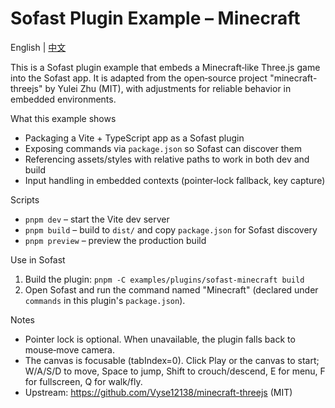 # Sofast Plugin Example – Minecraft

English | [中文](./README.md)

This is a Sofast plugin example that embeds a Minecraft‑like Three.js game into the Sofast app. It is adapted from the open‑source project "minecraft-threejs" by Yulei Zhu (MIT), with adjustments for reliable behavior in embedded environments.

What this example shows

- Packaging a Vite + TypeScript app as a Sofast plugin
- Exposing commands via `package.json` so Sofast can discover them
- Referencing assets/styles with relative paths to work in both dev and build
- Input handling in embedded contexts (pointer‑lock fallback, key capture)

Scripts

- `pnpm dev` – start the Vite dev server
- `pnpm build` – build to `dist/` and copy `package.json` for Sofast discovery
- `pnpm preview` – preview the production build

Use in Sofast

1) Build the plugin: `pnpm -C examples/plugins/sofast-minecraft build`
2) Open Sofast and run the command named "Minecraft" (declared under `commands` in this plugin's `package.json`).

Notes

- Pointer lock is optional. When unavailable, the plugin falls back to mouse‑move camera.
- The canvas is focusable (tabIndex=0). Click Play or the canvas to start; W/A/S/D to move, Space to jump, Shift to crouch/descend, E for menu, F for fullscreen, Q for walk/fly.
- Upstream: https://github.com/Vyse12138/minecraft-threejs (MIT)

